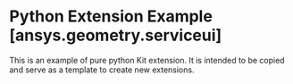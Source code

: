# Python Extension Example [ansys.geometry.serviceui]

This is an example of pure python Kit extension. It is intended to be copied and serve as a template to create new extensions.

